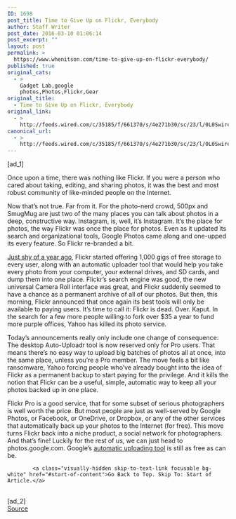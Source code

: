 ```yaml
---
ID: 1698
post_title: Time to Give Up on Flickr, Everybody
author: Staff Writer
post_date: 2016-03-10 01:06:14
post_excerpt: ""
layout: post
permalink: >
  https://www.whenitson.com/time-to-give-up-on-flickr-everybody/
published: true
original_cats:
  - >
    Gadget Lab,google
    photos,Photos,Flickr,Gear
original_title:
  - Time to Give Up on Flickr, Everybody
original_link:
  - >
    http://feeds.wired.com/c/35185/f/661370/s/4e271b30/sc/23/l/0L0Swired0N0C20A160C0A30Ctime0Egive0Eflickr0Eeverybody0C/story01.htm
canonical_url:
  - >
    http://feeds.wired.com/c/35185/f/661370/s/4e271b30/sc/23/l/0L0Swired0N0C20A160C0A30Ctime0Egive0Eflickr0Eeverybody0C/story01.htm
---
```

 [ad_1]
<br><div id=""><p>Once upon a time, there was nothing like Flickr. If you were a person who cared about taking, editing, and sharing photos, it was the best and most robust community of like-minded people on the Internet.</p>
<p>Now that’s not true. Far from it. For the photo-nerd crowd, 500px and SmugMug are just two of the many places you can talk about photos in a deep, constructive way. Instagram, is, well, it’s Instagram. It’s the place for photos, the way Flickr was once the place for photos. Even as it updated its search and organizational tools, Google Photos came along and one-upped its every feature. So Flickr re-branded a bit.</p>
<p><a href="http://www.wired.com/2015/05/flickr-4/" target="_blank">Just shy of a year ago</a>, Flickr started offering 1,000 gigs of free storage to every user, along with an automatic uploader tool that would help you take every photo from your computer, your external drives, and SD cards, and dump them into one place. Flickr’s search engine was good, the new universal Camera Roll interface was great, and Flickr suddenly seemed to have a chance as a permanent archive of all of our photos. But then, this morning, Flickr announced that once again its best tools will only be available to paying users. It’s time to call it: Flickr is dead. Over. Kaput. In the search for a few more people willing to fork over $35 a year to fund more purple offices, Yahoo has killed its photo service.</p>
<p>Today’s announcements really only include one change of consequence: The desktop Auto-Uploadr tool is now reserved only for Pro users. That means there’s no easy way to upload big batches of photos all at once, into the same place, unless you’re a Pro member. The move feels a bit like ransomware, Yahoo forcing people who’ve already bought into the idea of Flickr as a permanent backup to start paying for the privilege. And it kills the notion that Flickr can be a useful, simple, automatic way to keep all your photos backed up in one place.</p>
<p>Flickr Pro is a good service, that for some subset of serious photographers is well worth the price. But most people are just as well-served by Google Photos, or Facebook, or OneDrive, or Dropbox, or any of the other services that automatically back up your photos to the Internet (for free). This move turns Flickr back into a niche product, a social network for photographers. And that’s fine! Luckily for the rest of us, we can just head to photos.google.com. Google’s <a href="https://photos.google.com/apps" target="_blank">automatic uploading tool</a> is still as free as can be.</p>

			<a class="visually-hidden skip-to-text-link focusable bg-white" href="#start-of-content">Go Back to Top. Skip To: Start of Article.</a>

			
</div>
<br>[ad_2]
<br><a href="http://feeds.wired.com/c/35185/f/661370/s/4e271b30/sc/23/l/0L0Swired0N0C20A160C0A30Ctime0Egive0Eflickr0Eeverybody0C/story01.htm">Source </a>